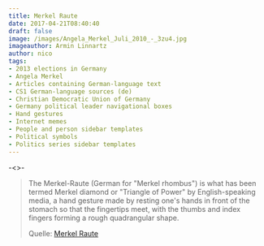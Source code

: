 ```yaml
---
title: Merkel Raute
date: 2017-04-21T08:40:40
draft: false
image: /images/Angela_Merkel_Juli_2010_-_3zu4.jpg
imageauthor: Armin Linnartz
author: nico
tags:
- 2013 elections in Germany
- Angela Merkel
- Articles containing German-language text
- CS1 German-language sources (de)
- Christian Democratic Union of Germany
- Germany political leader navigational boxes
- Hand gestures
- Internet memes
- People and person sidebar templates
- Political symbols
- Politics series sidebar templates
---
```


-<>-

> The Merkel-Raute (German for "Merkel rhombus") is what has been termed Merkel
> diamond or "Triangle of Power" by English-speaking media, a hand gesture made
> by resting one's hands in front of the stomach so that the fingertips meet,
> with the thumbs and index fingers forming a rough quadrangular shape.
>
> Quelle: [Merkel Raute](https://en.wikipedia.org/wiki/Merkel-Raute)
